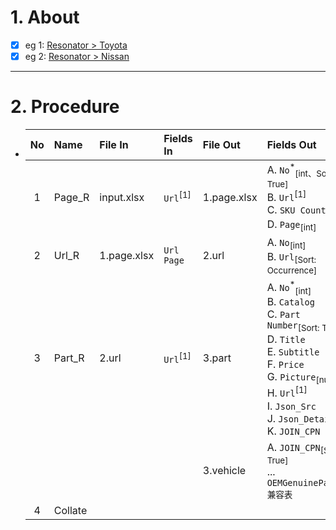 # 1. About

- [x] eg 1: [Resonator > Toyota](https://toyota.oempartsonline.com/search?search_str=Resonator)
- [x] eg 2: [Resonator > Nissan](https://nissan.oempartsonline.com/search?search_str=Resonator)

- - -

# 2. Procedure

- |No|Name|File In|Fields In|File Out|Fields Out|
  |:-:|:-|:-|:-|:-|:-|
  |1|Page_R|input.xlsx|`Url`<sup>[1]</sup>|1.page.xlsx|A. `No`<sup>\*</sup><sub>[int、Sort: True]</sub><br />B. `Url`<sup>[1]</sup><br />C. `SKU Count`<sub>[int]</sub><br />D. `Page`<sub>[int]</sub>|
  |2|Url_R|1.page.xlsx|`Url`<br />`Page`|2.url|A. `No`<sub>[int]</sub><br />B. `Url`<sub>[Sort: Occurrence]</sub>|
  |3|Part_R|2.url|`Url`<sup>[1]</sup>|3.part|A. `No`<sup>\*</sup><sub>[int]</sub><br />B. `Catalog`<br />C. `Part Number`<sub>[Sort: True]</sub><br />D. `Title`<br />E. `Subtitle`<br />F. `Price`<br />G. `Picture`<sub>[null]</sub><br />H. `Url`<sup>[1]</sup><br />I. `Json_Src`<br />J. `Json_Detail`<br />K. `JOIN_CPN`|
  |||||3.vehicle|A. `JOIN_CPN`<sub>[Sort: True]</sub><br />... `OEMGenuineParts兼容表`|
  |4|Collate|||||
